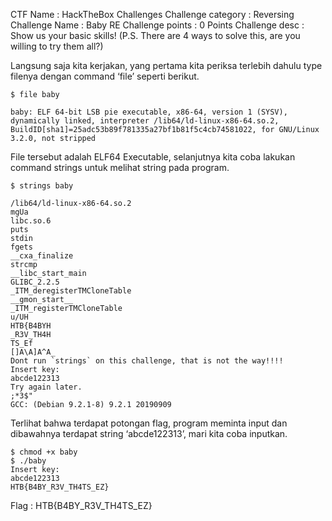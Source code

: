 CTF Name           : HackTheBox Challenges
Challenge category : Reversing
Challenge Name     : Baby RE
Challenge points   : 0 Points
Challenge desc     : Show us your basic skills! (P.S. There are 4 ways to solve this, are you willing to try them all?)

Langsung saja kita kerjakan, yang pertama kita periksa terlebih dahulu type filenya dengan command ‘file’ seperti berikut.
```
$ file baby  

baby: ELF 64-bit LSB pie executable, x86-64, version 1 (SYSV), dynamically linked, interpreter /lib64/ld-linux-x86-64.so.2, BuildID[sha1]=25adc53b89f781335a27bf1b81f5c4cb74581022, for GNU/Linux 3.2.0, not stripped
```

File tersebut adalah ELF64 Executable, selanjutnya kita coba lakukan command strings untuk melihat string pada program.

```
$ strings baby

/lib64/ld-linux-x86-64.so.2  
mgUa  
libc.so.6  
puts  
stdin  
fgets  
__cxa_finalize  
strcmp  
__libc_start_main  
GLIBC_2.2.5  
_ITM_deregisterTMCloneTable  
__gmon_start__  
_ITM_registerTMCloneTable  
u/UH  
HTB{B4BYH  
_R3V_TH4H  
TS_Ef  
[]A\A]A^A_
Dont run `strings` on this challenge, that is not the way!!!!  
Insert key:    
abcde122313  
Try again later.  
;*3$"  
GCC: (Debian 9.2.1-8) 9.2.1 20190909
```

Terlihat bahwa terdapat potongan flag, program meminta input dan dibawahnya terdapat string ‘abcde122313’, mari kita coba inputkan.

```
$ chmod +x baby
$ ./baby
Insert key:    
abcde122313  
HTB{B4BY_R3V_TH4TS_EZ}
```

Flag : HTB{B4BY_R3V_TH4TS_EZ}
